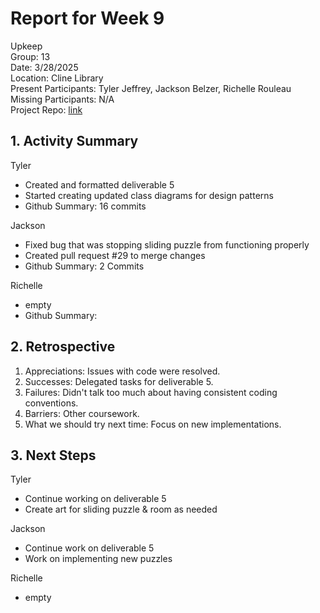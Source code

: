 # Report for Week 9 #
Upkeep <br />
Group: 13<br />
Date: 3/28/2025<br />
Location: Cline Library<br />
Present Participants: Tyler Jeffrey, Jackson Belzer, Richelle Rouleau<br />
Missing Participants: N/A<br />
Project Repo: [link](https://github.com/TJeffrey237/CS386Project.git)

## 1. Activity Summary ##
Tyler
- Created and formatted deliverable 5
- Started creating updated class diagrams for design patterns
- Github Summary: 16 commits

Jackson
- Fixed bug that was stopping sliding puzzle from functioning properly
- Created pull request #29 to merge changes
- Github Summary: 2 Commits

Richelle
- empty
- Github Summary: 

## 2. Retrospective ##
1. Appreciations: Issues with code were resolved.
2. Successes: Delegated tasks for deliverable 5.
3. Failures: Didn't talk too much about having consistent coding conventions.
4. Barriers: Other coursework.
5. What we should try next time: Focus on new implementations.

## 3. Next Steps ##
Tyler
- Continue working on deliverable 5
- Create art for sliding puzzle & room as needed

Jackson 
- Continue work on deliverable 5
- Work on implementing new puzzles

Richelle
- empty

